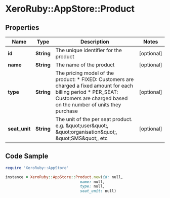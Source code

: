 # XeroRuby::AppStore::Product

## Properties

Name | Type | Description | Notes
------------ | ------------- | ------------- | -------------
**id** | **String** | The unique identifier for the product | [optional] 
**name** | **String** | The name of the product | [optional] 
**type** | **String** | The pricing model of the product: * FIXED: Customers are charged a fixed amount for each billing period * PER_SEAT: Customers are charged based on the number of units they purchase  | [optional] 
**seat_unit** | **String** | The unit of the per seat product. e.g. \&quot;user\&quot;, \&quot;organisation\&quot;, \&quot;SMS\&quot;, etc | [optional] 

## Code Sample

```ruby
require 'XeroRuby::AppStore'

instance = XeroRuby::AppStore::Product.new(id: null,
                                 name: null,
                                 type: null,
                                 seat_unit: null)
```


